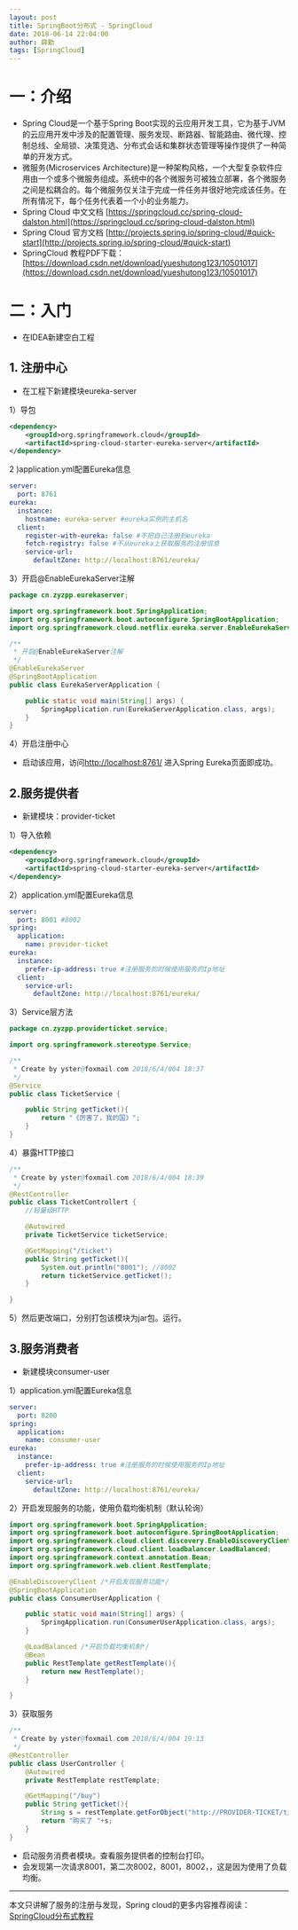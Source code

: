 ```yaml
---
layout: post
title: SpringBoot分布式 - SpringCloud
date: 2018-06-14 22:04:00
author: 薛勤
tags: [SpringCloud]
---
```

# 一：介绍

*  Spring Cloud是一个基于Spring Boot实现的云应用开发工具，它为基于JVM的云应用开发中涉及的配置管理、服务发现、断路器、智能路由、微代理、控制总线、全局锁、决策竞选、分布式会话和集群状态管理等操作提供了一种简单的开发方式。
*  微服务(Microservices Architecture)是一种架构风格，一个大型复杂软件应用由一个或多个微服务组成。系统中的各个微服务可被独立部署，各个微服务之间是松耦合的。每个微服务仅关注于完成一件任务并很好地完成该任务。在所有情况下，每个任务代表着一个小的业务能力。
*  Spring Cloud 中文文档 [https://springcloud.cc/spring-cloud-dalston.html](https://springcloud.cc/spring-cloud-dalston.html)
*  Spring Cloud 官方文档 [http://projects.spring.io/spring-cloud/#quick-start](http://projects.spring.io/spring-cloud/#quick-start)
*  SpringCloud 教程PDF下载：[https://download.csdn.net/download/yueshutong123/10501017](https://download.csdn.net/download/yueshutong123/10501017)

# 二：入门

*  在IDEA新建空白工程

## 1. 注册中心

*  在工程下新建模块eureka-server

1）导包

```xml
<dependency>
    <groupId>org.springframework.cloud</groupId>
    <artifactId>spring-cloud-starter-eureka-server</artifactId>
</dependency>
```

2 )application.yml配置Eureka信息

```yaml
server:
  port: 8761
eureka:
  instance:
    hostname: eureka-server #eureka实例的主机名
  client:
    register-with-eureka: false #不把自己注册到eureka
    fetch-registry: false #不从eureka上获取服务的注册信息
    service-url:
      defaultZone: http://localhost:8761/eureka/
```

3）开启@EnableEurekaServer注解

```java
package cn.zyzpp.eurekaserver;

import org.springframework.boot.SpringApplication;
import org.springframework.boot.autoconfigure.SpringBootApplication;
import org.springframework.cloud.netflix.eureka.server.EnableEurekaServer;

/**
 * 开启@EnableEurekaServer注解
 */
@EnableEurekaServer
@SpringBootApplication
public class EurekaServerApplication {

    public static void main(String[] args) {
        SpringApplication.run(EurekaServerApplication.class, args);
    }
}
```

4）开启注册中心

*  启动该应用，访问[http://localhost:8761/](http://localhost:8761/) 进入Spring Eureka页面即成功。

## 2.服务提供者

*  新建模块：provider-ticket

1）导入依赖

```xml
<dependency>
    <groupId>org.springframework.cloud</groupId>
    <artifactId>spring-cloud-starter-eureka-server</artifactId>
</dependency>
```

2）application.yml配置Eureka信息

```yaml
server:
  port: 8001 #8002
spring:
  application:
    name: provider-ticket
eureka:
  instance:
    prefer-ip-address: true #注册服务的时候使用服务的Ip地址
  client:
    service-url:
      defaultZone: http://localhost:8761/eureka/
```

3）Service层方法

```java
package cn.zyzpp.providerticket.service;

import org.springframework.stereotype.Service;

/**
 * Create by yster@foxmail.com 2018/6/4/004 18:37
 */
@Service
public class TicketService {

    public String getTicket(){
        return "《厉害了，我的国》";
    }
}
```

4）暴露HTTP接口

```java
/**
 * Create by yster@foxmail.com 2018/6/4/004 18:39
 */
@RestController
public class TicketControllert {
    //轻量级HTTP

    @Autowired
    private TicketService ticketService;

    @GetMapping("/ticket")
    public String getTicket(){
        System.out.println("8001"); //8002
        return ticketService.getTicket();
    }

}
```

5）然后更改端口，分别打包该模块为jar包。运行。

## 3.服务消费者

*  新建模块consumer-user

1）application.yml配置Eureka信息

```yaml
server:
  port: 8200
spring:
  application:
    name: consumer-user
eureka:
  instance:
    prefer-ip-address: true #注册服务的时候使用服务的Ip地址
  client:
    service-url:
      defaultZone: http://localhost:8761/eureka/
```

2）开启发现服务的功能，使用负载均衡机制（默认轮询）

```java
import org.springframework.boot.SpringApplication;
import org.springframework.boot.autoconfigure.SpringBootApplication;
import org.springframework.cloud.client.discovery.EnableDiscoveryClient;
import org.springframework.cloud.client.loadbalancer.LoadBalanced;
import org.springframework.context.annotation.Bean;
import org.springframework.web.client.RestTemplate;

@EnableDiscoveryClient /*开启发现服务功能*/
@SpringBootApplication
public class ConsumerUserApplication {

    public static void main(String[] args) {
        SpringApplication.run(ConsumerUserApplication.class, args);
    }

    @LoadBalanced /*开启负载均衡机制*/
    @Bean
    public RestTemplate getRestTemplate(){
        return new RestTemplate();
    }

}
```

3）获取服务

```java
/**
 * Create by yster@foxmail.com 2018/6/4/004 19:13
 */
@RestController
public class UserController {
    @Autowired
    private RestTemplate restTemplate;

    @GetMapping("/buy")
    public String getTicket(){
        String s = restTemplate.getForObject("http://PROVIDER-TICKET/ticket",String.class);
        return "购买了 "+s;
    }
}
```

*  启动服务消费者模块。查看服务提供者的控制台打印。
*  会发现第一次请求8001，第二次8002，8001，8002，，这是因为使用了负载均衡。

---

本文只讲解了服务的注册与发现，Spring cloud的更多内容推荐阅读：[SpringCloud分布式教程](https://download.csdn.net/download/yueshutong123/10501017)


